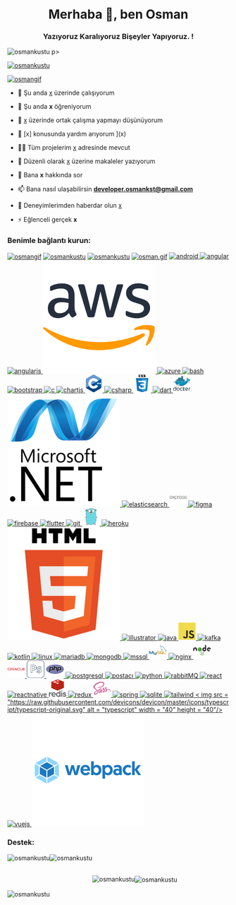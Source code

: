 <h1 align="center">Merhaba 👋, ben Osman</h1>
<h3 align="center">Yazıyoruz Karalıyoruz Bişeyler Yapıyoruz. !</h3>

<p align = "left"> <img src = "https://komarev.com/ghpvc/?username=osmankustu&label=Profile%20views&color=0e75b6&style=flat" alt = "osmankustu" /> </h3> p>

<p align = "left"> <a href = "https://github.com/ryo-ma/github-profile-trophy"><img src = "https://github-profile-trophy.vercel .app/?username=osmankustu" alt = "osmankustu" /></a> </p>

<p align = "left"> <a href = "https://twitter.com/osmangif" target = "blank" "><img src = "https://img.shields.io/twitter/follow/osmangif? logo=twitter&style=for-the-badge" alt = "osmangif" /></a> </p>

- 🔭 Şu anda [x](x) üzerinde çalışıyorum

- 🌱 Şu anda **x** öğreniyorum

- 👯 ​​[x](x) üzerinde ortak çalışma yapmayı düşünüyorum

- 🤝 [x] konusunda yardım arıyorum ](x)

- 👨‍💻 Tüm projelerim [x](x) adresinde mevcut

- 📝 Düzenli olarak [x](x) üzerine makaleler yazıyorum

- 💬 Bana **x** hakkında sor

- 📫 Bana nasıl ulaşabilirsin **developer.osmankst@gmail.com**

- 📄 Deneyimlerimden haberdar olun [x](x)

- ⚡ Eğlenceli gerçek **x**

<h3 align="left">Benimle bağlantı kurun:</h3>
<p align = "left">
<a href = "https://twitter.com/osmangif" target = "blank"><img align = "center" src = "https://raw.githubusercontent.com/rahuldkjain/github -profile-readme-generator/master/src/images/icons/Social/twitter.svg" alt = "osmangif" height = "30" genişlik = "40" /></a>
<a href = "https:/ /linkedin.com/in/osmankustu" target = "blank"><img align = "center" src = "https://raw.githubusercontent.com/rahuldkjain/github-profile-readme-generator/master/src/images /icons/Social/linked-in-alt.svg" alt = "osmankustu" height = "30" genişlik = "40" /></a>
<a href = "https://fb.com/osmankustu" hedef ="blank"><img align="center" src="https://raw.githubusercontent.com/rahuldkjain/github-profile-readme-generator/master/src/images/icons/Social/facebook.svg" alt ="osmankustu" height = "30" genişlik = "40" /></a>
<a href = "https://instagram.com/osman.gif" target = "blank"><img align = "center" src = "https://raw.githubusercontent.com/rahuldkjain/github-profile-readme-generator/master/src/images/icons/Social/instagram.svg" alt = "osman.gif" height = "30" genişlik ="40" /></a>
<a href="https://medium.



<p align = "left"> <a href = "https://developer.android.com" target = "_blank" rel = "noreferrer"> <img src = "https://raw.githubusercontent.com/devicons /devicon/master/icons/android/android-original-wordmark.svg" alt = "android" width = "40" height = "40"/> </a> <a href = "https://angular.io " target = "_blank" rel = "noreferrer"> <img src = "https://angular.io/assets/images/logos/angular/angular.svg" alt = "angular" width = "40" height = " 40"/> </a> <a href = "https://angular.io" target = "_blank" rel = "noreferrer"> <img src = "https://raw.githubusercontent.com/devicons/devicon /master/icons/angularjs/angularjs-original-wordmark.svg" alt = "angularjs" width = "40" height = "40"/> </a> <a href = "https://aws.amazon.com " target = "_blank" rel = "noreferrer"> <img src = "https://raw.githubusercontent.com/devicons/devicon/master/icons/amazonwebservices/amazonwebservices-original-wordmark.svg" alt = "aws" genişlik = "40" yükseklik = "40"/> </a> <a href = "https://azure.microsoft.com/en-in/" target = "_blank" rel = "noreferrer"> <img src ="https://www.vectorlogo.zone/logos/microsoft_azure/microsoft_azure-icon.svg" alt = "azure" width = "40" height = "40"/> </a> <a href = "https: //www.gnu.org/software/bash/" target = "_blank" rel = "noreferrer"> <img src = "https://www.vectorlogo.zone/logos/gnu_bash/gnu_bash-icon.svg" alt ="bash" width = "40" height = "40"/> </a> <a href = "https://getbootstrap.com" target = "_blank" rel = "noreferrer"> <img src = "https ://raw.githubusercontent.com/devicons/devicon/master/icons/bootstrap/bootstrap-plain-wordmark.svg" alt = "bootstrap" width = "40" height = "40"/> </a> <a href = "https://www.cprogramming.com/" target = "_blank" rel = "noreferrer"> <img src = "https://raw.githubusercontent.com/devicons/devicon/master/icons/c/ c-original.svg" alt = "c" genişlik = "40" yükseklik = "40"/> </a> <a href = "https://www.chartjs.org" target = "_blank" rel = " noreferrer"> <img src="https://www.chartjs.org/media/logo-title.svg" alt = "chartjs" width = "40" height = "40"/> </a> <a href = "https://www.w3schools.com/cpp/" target = "_blank" rel = "noreferrer" "> <img src = "https://raw.githubusercontent.com/devicons/devicon/master/icons/cplusplus/cplusplus-original.svg" alt = "cplusplus" width = "40" height = "40"/> </a> <a href = "https://www.w3schools.com/cs/" target = "_blank" rel = "noreferrer"> <img src = "https://raw.githubusercontent.com/devicons/ devicon/master/icons/csharp/csharp-original.svg" alt = "csharp" width = "40" height = "40"/> </a> <a href = "https://www.w3schools.com/ css/" target = "_blank" rel = "noreferrer"> <img src = "https://raw.githubusercontent.com/devicons/devicon/master/icons/css3/css3-original-wordmark.svg" alt = " css3" width = "40" height = "40"/> </a> <a href = "https://dart.dev" target = "_blank" rel = "noreferrer"> <img src = "https:/ /www.vectorlogo.zone/logos/dartlang/dartlang-icon.svg" alt = "dart" width = "40" height = "40"/> </a> <a href = "https://www.docker .com/" target = "_blank" rel = "noreferrer"> <img src = "https://raw.githubusercontent.com/devicons/devicon/master/icons/docker/docker-original-wordmark.svg" alt= "docker" width = "40" height = "40"/> </a> <a href = "https://dotnet.microsoft.com/" target = "_blank" rel = "noreferrer"> <img src= "https://raw.githubusercontent.com/devicons/devicon/master/icons/dot-net/dot-net-original-wordmark.svg" alt = "dotnet" genişlik = "40" yükseklik = "40"/> </a> <a href = "https://www.elastic.co" target = "_blank" rel = "noreferrer"> <img src = "https://www.vectorlogo.zone/logos/elastic/elastic -icon.svg" alt = "elasticsearch" width = "40" height = "40"/> </a> <a href = "https://expressjs.com" target = "_blank" rel = "noreferrer"> <img src = "https://raw.githubusercontent.com/devicons/devicon/master/icons/express/express-original-wordmark.svg" alt = "express" width = "40" height = "40"/> </a> <a href = "https://www.figma.com/" target = "_blank" rel = "noreferrer"> <img src = "https://www.vectorlogo.zone/logos/figma/ figma simgesi.svg" alt = "figma" width = "40" height = "40"/> </a> <a href = "https://firebase.google.com/" target = "_blank" rel = "noreferrer"> <img src = "https://www.vectorlogo.zone/logos/firebase/firebase-icon.svg" alt = "firebase" width = "40" height = "40"/> </a> <a href= "https://flutter.dev" target = "_blank" rel = "noreferrer"> <img src = "https://www.vectorlogo.zone/logos/flutterio/flutterio-icon.svg" alt = "flutter" genişlik = "40" yükseklik = "40"/> </a> <a href = "https://git-scm.com/" target = "_blank" rel = "noreferrer"> <img src = "https: //www.vectorlogo.zone/logos/git-scm/git-scm-icon.svg" alt = "git" width = "40" height = "40"/> </a> <a href = "https: //golang.org" target = "_blank" rel = "noreferrer"> <img src = "https://raw.githubusercontent.com/devicons/devicon/master/icons/go/go-original.svg" alt= "go" width = "40" height = "40"/> </a> <a href = "https://heroku.com" target = "_blank" rel = "noreferrer"> <img src = "https: //www.vectorlogo.zone/logos/heroku/heroku-icon.svg" alt = "heroku" width = "40" height = "40"/> </a> <a href = "https://www. w3.org/html/" target = "_blank" rel = "noreferrer"> <img src = "https://raw.githubusercontent.com/devicons/devicon/master/icons/html5/html5-original-wordmark.svg " alt = "html5" genişlik = "40" yükseklik = "40"/> </a> <a href = "https://www.adobe.com/in/products/illustrator.html" target = "_blank" rel = "noreferrer"> <img src = "https://www.vectorlogo.zone/logos/adobe_illustrator/adobe_illustrator-icon.svg" alt = "illustrator" width = "40" height = "40"/> </ a> <a href = "https://www.java.com" target = "_blank" rel = "noreferrer"> <img src = "https://raw.githubusercontent.com/devicons/devicon/master/icons /java/java-original.svg" alt = "java" width = "40" height = "40"/> </a> <a href = "https://developer.mozilla.org/en-US/docs /Web/JavaScript" target = "_blank" rel = "noreferrer"> <img src = "https://raw.githubusercontent.com/devicons/devicon/master/icons/javascript/javascript-original.svg" alt = "javascript" width = "40" height = "40"/> </a> <a href = "https://kafka.apache.org/" target = "_blank" rel = "noreferrer"> <img src = "https://www.vectorlogo.zone/logos/apache_kafka/apache_kafka-icon.svg" alt = "kafka" width = "40" height = "40"/> </a> <a href= "https://kotlinlang.org" target = "_blank" rel = "noreferrer"> <img src = "https://www.vectorlogo.zone/logos/kotlinlang/kotlinlang-icon.svg" alt = "kotlin" genişlik = "40" yükseklik = "40"/> </a> <a href = "https://www.linux.org/" target = "_blank" rel = "noreferrer"> <img src = "https: //raw.githubusercontent.com/devicons/devicon/master/icons/linux/linux-original.svg" alt = "linux" width = "40" height = "40"/> </a> <a href = " https://mariadb.org/" target = "_blank" rel = "noreferrer"> <img src = "https://www.vectorlogo.zone/logos/mariadb/mariadb-icon.svg" alt = "mariadb" genişlik = "40" yükseklik = "40"/> </a> <a href = "https://www.mongodb.com/" target = "_blank" rel = "noreferrer"> <img src = "https: //raw.githubusercontent.com/devicons/devicon/master/icons/mongodb/mongodb-original-wordmark.svg" alt = "mongodb" width = "40" height = "40"/> </a> <a href ="https://www.microsoft.com/en-us/sql-server" target = "_blank" rel = "noreferrer"> <img src = "https://www.svgrepo.com/show/303229/ microsoft-sql-server-logo.svg" alt = "mssql" width = "40" height = "40"/> </a> <a href = "https://www.mysql.com/" target = " _blank" rel = "noreferrer"> <img src = "https://raw.githubusercontent.com/devicons/devicon/master/icons/mysql/mysql-original-wordmark.svg" alt = "mysql" width = "40 " height = "40"/> </a> <a href = "https://www.nginx.com" target = "_blank" rel = "noreferrer"> <img src = "https://raw.githubusercontent .com/devicons/devicon/master/icons/nginx/nginx-original.svg" alt = "nginx" width = "40" height = "40"/> </a> <a href = "https://nodejs .org" target = "_blank" rel = "noreferrer"> <img src = "https://raw.githubusercontent.com/devicons/devicon/master/icons/nodejs/nodejs-original-wordmark.svg" alt = "nodejs" width = "40" height = "40"/> </a> <a href = "https://www.oracle.com/" target = "_blank" rel = "noreferrer"> <img src = "https://raw.githubusercontent.com/devicons/devicon/master/icons/oracle/oracle-original.svg" alt = "oracle" width = "40" yükseklik = "40"/> </ a> <a href = "https://www.photoshop.com/en" target = "_blank" rel = "noreferrer"> <img src = "https://raw.githubusercontent.com/devicons/devicon/master /icons/photoshop/photoshop-line.svg" alt = "photoshop" width = "40" height = "40"/> </a> <a href = "https://www.php.net" target = " _blank" rel = "noreferrer"> <img src = "https://raw.githubusercontent.com/devicons/devicon/master/icons/php/php-original.svg" alt = "php" width = "40" yükseklik ="40"/> </a> <a href = "https://www.postgresql.org" target = "_blank" rel = "noreferrer"> <img src = "https://raw.githubusercontent.com /devicons/devicon/master/icons/postgresql/postgresql-original-wordmark.svg" alt = "postgresql" width = "40" height = "40"/> </a> <a href = "https://postman .com" target = "_blank" rel = "noreferrer"> <img src = "https://www.vectorlogo.zone/logos/getpostman/getpostman-icon.svg" alt = "postacı" genişlik = "40" yükseklik ="40"/> </a> <a href = "https://www.python.org" target = "_blank" rel = "noreferrer"> <img src = "https://raw.githubusercontent.com /devicons/devicon/master/icons/python/python-original.svg" alt = "python" width = "40" height = "40"/> </a> <a href = "https://www.rabbitmq .com" target = "_blank" rel = "noreferrer"> <img src = "https://www.vectorlogo.zone/logos/rabbitmq/rabbitmq-icon.svg" alt = "rabbitMQ" width = "40" yükseklik ="40"/> </a> <a href = "https://reactjs.org/" target = "_blank" rel = "noreferrer"> <img src = "https://raw.githubusercontent.com/ devicons/devicon/master/icons/react/react-original-wordmark.svg" alt = "react" width = "40" height = "40"/> </a> <a href = "https://reactnative. dev/" target = "_blank" rel = "noreferrer"> <img src = "https://reactnative.dev/img/header_logo.svg" alt = "reactnative" width = "40" height = "40"/> </a> <a href = "https://redis.io" target = "_blank" rel = "noreferrer"> <img src ="https://raw.githubusercontent.com/devicons/devicon/master/icons/redis/redis-original-wordmark.svg" alt = "redis" width = "40" height = "40"/> </a > <a href = "https://redux.js.org" target = "_blank" rel = "noreferrer"> <img src = "https://raw.githubusercontent.com/devicons/devicon/master/icons/ redux/redux-original.svg" alt = "redux" width = "40" height = "40"/> </a> <a href = "https://sass-lang.com" target = "_blank" rel ="noreferrer"> <img src = "https://raw.githubusercontent.com/devicons/devicon/master/icons/sass/sass-original.svg" alt = "sass" width = "40" height = "40 "/> </a> <a href = "https://spring.io/" target = "_blank" rel = "noreferrer"> <img src = "https://www.vectorlogo.zone/logos/springio /springio-icon.svg" alt = "spring" width = "40" height = "40"/> </a> <a href = "https://www.sqlite.org/" target = "_blank" rel ="noreferrer"> <img src = "https://www.vectorlogo.zone/logos/sqlite/sqlite-icon.svg" alt = "sqlite" width = "40" height = "40"/> </a > <a href = "https://tailwindcss.com/" target = "_blank" rel = "noreferrer"> <img src = "https://www.vectorlogo.zone/logos/tailwindcss/tailwindcss-icon.svg " alt = "tailwind" width = "40" height = "40"/> </a> <a href = "https://www.typescriptlang.org/" target = "_blank" rel = "noreferrer"> < img src = "https://raw.githubusercontent.com/devicons/devicon/master/icons/typescript/typescript-original.svg" alt = "typescript" width = "40" height = "40"/> </a > <a href = "https://vuejs.org/" target = "_blank" rel = "noreferrer"> <img src = "https://raw.githubusercontent.com/devicons/devicon/master/icons/vuejs /vuejs-original-wordmark.svg" alt = "vuejs" width = "40" height = "40"/> </a> <a href = "https://webpack.js.org" target = "_blank" rel = "noreferrer"> <img src = "https://raw.githubusercontent.com/devicons/devicon/d00d0969292a6569d45b06d3f350f463a0107b0d/icons/webpack/webpack-original-wordmark.svg" alt = "web paketi" genişlik = "40" yükseklik = "40"/> </a> </p>

<h3 align="left">Destek:</h3>
<p> <a href="https://www.buymeacoffee.com/osmankustu"> <img align="left" src="https://cdn .buymeacoffee.com/buttons/v2/default-yellow.png" height = "50" genişlik = "210" alt = "osmankustu" /></a> <a href = "https://ko-fi.com /osmankustu"> <img align = "left" src = "https://cdn.ko-fi.com/cdn/kofi3.png?v=3" height = "50" genişlik = "210" alt = "osmankustu " /></a> </p><br><br>

<p><img align = "left" src = "https://github-readme-stats.vercel.app/api/top-langs?username=osmankustu&show_icons=true&locale=en&layout=compact" alt = "osmankustu" /> </p>

<p> <img align = "center" src = "https://github-readme-stats.vercel.app/api?username=osmankustu&show_icons=true&locale=en" alt = "osmankustu" /> </p>

<p><img align = "center" src = "https://github-readme-streak-stats.herokuapp.com/?user=osmankustu&" alt = "osmankustu" /></p>

